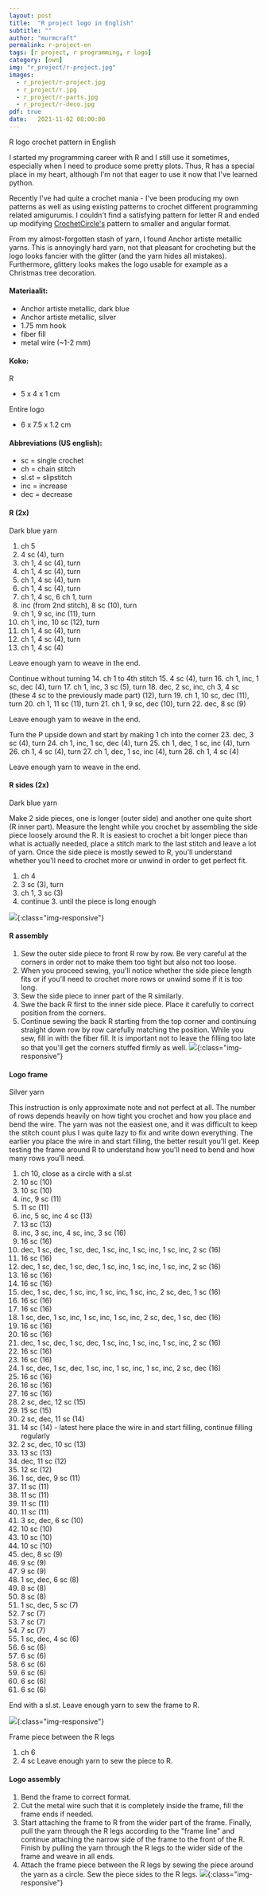```yaml
---
layout: post
title:  "R project logo in English"
subtitle: ""
author: "murmcraft"
permalink: r-project-en
tags: [r project, r programming, r logo]
category: [own]
img: "r_project/r-project.jpg"
images: 
  - r_project/r-project.jpg
  - r_project/r.jpg
  - r_project/r-parts.jpg
  - r_project/r-deco.jpg
pdf: true 
date:   2021-11-02 08:00:00
---
```


R logo crochet pattern in English

I started my programming career with R and I still use it sometimes, especially when I need to produce some pretty
plots. Thus, R has a special place in my heart, although I'm not that eager to use it now that I've learned python.

Recently I've had quite a crochet mania - I've been producing my own patterns as well as using existing patterns to 
crochet different programming related amigurumis. I couldn't find a satisfying pattern for letter R and ended up 
modifying [CrochetCircle's](https://www.thecrochetcircle.com/tutorials/crochet-alphabet-letter-r) pattern to smaller
and angular format. 

From my almost-forgotten stash of yarn, I found Anchor artiste metallic yarns. This is annoyingly hard yarn, not that
pleasant for crocheting but the logo looks fancier with the glitter (and the yarn hides all mistakes). Furthermore,
glittery looks makes the logo usable for example as a Christmas tree decoration.

#### Materiaalit:

* Anchor artiste metallic, dark blue 
* Anchor artiste metallic, silver 
* 1.75 mm hook 
* fiber fill 
* metal wire (~1-2 mm)

#### Koko:
R 
- 5 x 4 x 1 cm  

Entire logo
- 6 x 7.5 x 1.2 cm

#### Abbreviations (US english):
- sc = single crochet 
- ch = chain stitch 
- sl.st = slipstitch
- inc = increase
- dec = decrease


#### R (2x)
Dark blue yarn

1. ch 5
2. 4 sc (4), turn 
3. ch 1, 4 sc (4), turn
4. ch 1, 4 sc (4), turn
5. ch 1, 4 sc (4), turn
6. ch 1, 4 sc (4), turn
7. ch 1, 4 sc, 6  ch 1, turn
8. inc (from 2nd stitch), 8 sc (10), turn
9. ch 1, 9 sc, inc (11), turn
10. ch 1, inc, 10 sc (12), turn
11. ch 1, 4 sc (4), turn
12. ch 1, 4 sc (4), turn
13. ch 1, 4 sc (4)

Leave enough yarn to weave in the end.


Continue without turning
14. ch 1 to 4th stitch
15. 4 sc (4), turn
16. ch 1, inc, 1 sc, dec (4), turn
17. ch 1, inc, 3 sc (5), turn
18. dec, 2 sc, inc, ch 3, 4 sc (these 4 sc to the previously made part) (12), turn
19. ch 1, 10 sc, dec (11), turn
20. ch 1, 11 sc (11), turn
21. ch 1, 9 sc, dec (10), turn
22. dec, 8 sc (9)

Leave enough yarn to weave in the end.

Turn the P upside down and start by making 1 ch into the corner
23. dec, 3 sc (4), turn
24. ch 1, inc, 1 sc, dec (4), turn
25. ch 1, dec, 1 sc, inc (4), turn
26. ch 1, 4 sc (4), turn
27. ch 1, dec, 1 sc, inc (4), turn
28. ch 1, 4 sc (4)

Leave enough yarn to weave in the end.

#### R sides (2x)
Dark blue yarn

Make 2 side pieces, one is longer (outer side) and another one quite short (R inner part). Measure the lenght while
you crochet by assembling the side piece loosely around the R. It is easiest to crochet a bit longer piece than what
is actually needed, place a stitch mark to the last stitch and leave a lot of yarn. Once the side piece is mostly 
sewed to R, you'll understand whether you'll need to crochet more or unwind in order to get perfect fit.

1. ch 4
2. 3 sc (3), turn
3. ch 1, 3 sc (3)
4. continue 3. until the piece is long enough 

![](/img/r_project/r-parts.jpg){:class="img-responsive"}

#### R assembly
1. Sew the outer side piece to front R row by row. Be very careful at the corners in order not to make them too tight
but also not too loose. 
2. When you proceed sewing, you'll notice whether the side piece length fits or if you'll need to crochet more rows or
unwind some if it is too long.
3. Sew the side piece to inner part of the R similarly.
4. Swe the back R first to the inner side piece. Place it carefully to correct position from the corners.
5. Continue sewing the back R starting from the top corner and continuing straight down row by row carefully matching
the position. While you sew, fill in with the fiber fill. It is important not to leave the filling too late so that
you'll get the corners stuffed firmly as well.
![](/img/r_project/r.jpg){:class="img-responsive"}

#### Logo frame 
Silver yarn

This instruction is only approximate note and not perfect at all. The number of rows depends heavily on how tight you 
crochet and how you place and bend the wire. The yarn was not the easiest one, and it was difficult to keep the stitch
count plus I was quite lazy to fix and write down everything. The earlier you place the wire in and start filling, 
the better result you'll get. Keep testing the frame around R to understand how you'll need to bend and how many rows
you'll need.

1. ch 10, close as a circle with a sl.st 
2. 10 sc (10)
3. 10 sc (10)
4. inc, 9 sc (11)
5. 11 sc (11)
6. inc, 5 sc, inc  4 sc (13)
7. 13 sc (13)
8. inc, 3 sc, inc, 4 sc, inc, 3 sc (16)
9. 16 sc (16)
10. dec, 1 sc, dec, 1 sc, dec, 1 sc, inc, 1 sc, inc, 1 sc, inc, 2 sc (16)
11. 16 sc (16)
12. dec, 1 sc, dec, 1 sc, dec, 1 sc, inc, 1 sc, inc, 1 sc, inc, 2 sc (16)
13. 16 sc (16)
14. 16 sc (16)
15. dec, 1 sc, dec, 1 sc, inc, 1 sc, inc, 1 sc, inc, 2 sc, dec, 1 sc (16)
16. 16 sc (16)
17. 16 sc (16)
18. 1 sc, dec, 1 sc, inc, 1 sc, inc, 1 sc, inc, 2 sc, dec, 1 sc, dec (16)
19. 16 sc (16)
20. 16 sc (16)
21. dec, 1 sc, dec, 1 sc, dec, 1 sc, inc, 1 sc, inc, 1 sc, inc, 2 sc (16)
22. 16 sc (16)
23. 16 sc (16)
24. 1 sc, dec, 1 sc, dec, 1 sc, inc, 1 sc, inc, 1 sc, inc, 2 sc, dec (16)
25. 16 sc (16)
26. 16 sc (16)
27. 16 sc (16)
28. 2 sc, dec, 12 sc (15)
29. 15 sc (15)
30. 2 sc, dec, 11 sc (14)
31. 14 sc (14) - latest here place the wire in and start filling, continue filling regularly 
32. 2 sc, dec, 10 sc (13)
33. 13 sc (13)
34. dec, 11 sc (12)
35. 12 sc (12)
36. 1 sc, dec, 9 sc (11)
37. 11 sc (11)
38. 11 sc (11)
39. 11 sc (11)
40. 11 sc (11)
41. 3 sc, dec, 6 sc (10)
42. 10 sc (10)
43. 10 sc (10)
44. 10 sc (10)
45. dec, 8 sc (9)
46. 9 sc (9)
47. 9 sc (9)
48. 1 sc, dec, 6 sc (8)
49. 8 sc (8)
50. 8 sc (8)
51. 1 sc, dec, 5 sc (7)
52. 7 sc (7)
53. 7 sc (7)
54. 7 sc (7)
55. 1 sc, dec, 4 sc (6)
56. 6 sc (6)
57. 6 sc (6)
58. 6 sc (6)
59. 6 sc (6)
60. 6 sc (6)
61. 6 sc (6)

End with a sl.st. Leave enough yarn to sew the frame to R.

![](/img/r_project/frame.jpg){:class="img-responsive"}

Frame piece between the R legs
1. ch 6
2. 4 sc
Leave enough yarn to sew the piece to R.

#### Logo assembly
1. Bend the frame to correct format.
2. Cut the metal wire such that it is completely inside the frame, fill the frame ends if needed.
3. Start attaching the frame to R from the wider part of the frame. Finally, pull the yarn through the R legs 
according to the "frame line" and continue attaching the narrow side of the frame to the front of the R. Finish by
pulling the yarn through the R legs to the wider side of the frame and weave in all ends.
4. Attach the frame piece between the R legs by sewing the piece around the yarn as a circle. Sew the piece sides to 
the R legs.
![](/img/r_project/r-project.jpg){:class="img-responsive"}
